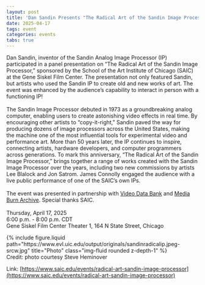 ```yaml
---
layout: post
title: 'Dan Sandin Presents "The Radical Art of the Sandin Image Processor"'
date: 2025-04-17
tags: event
categories: events
tabs: true
---
```


Dan Sandin, inventor of the Sandin Analog Image Processor (IP) participated in a panel presentation on &ldquo;The Radical Art of the Sandin Image Processor,&rdquo; sponsored by the School of the Art Institute of Chicago (SAIC) at the Gene Siskel Film Center.  The presentation not only featured Sandin, but artists who used the Sandin IP to create old and new works of art.  The event was enhanced by the audience&rsquo;s capability to interact in person with a functioning IP!<br><br>
The Sandin Image Processor debuted in 1973 as a groundbreaking analog computer, enabling users to create astonishing video effects in real time. By encouraging other artists to &ldquo;copy-it-right,&rdquo; Sandin paved the way for producing dozens of image processors across the United States, making the machine one of the most influential tools for experimental video and performance art.  More than 50 years later, the IP continues to inspire, connecting artists, hardware developers, and computer programmers across generations. To mark this anniversary, &ldquo;The Radical Art of the Sandin Image Processor,&rdquo; brings together a range of works created with the Sandin Image Processor over the years, including two new commissions by artists Lee Blalock and Jon Satrom.  James Connolly engaged the audience with a live public performance of one of the SAIC&rsquo;s own IPs.<br><br>
The event was presented in partnership with <a Href="https://www.vdb.org/">Video Data Bank</a> and <a href="https://mediaburn.org/">Media Burn Archive</a>.  Special thanks SAIC.<br><br>
Thursday, April 17, 2025<br>
6:00 p.m. - 8:00 p.m. CDT<br>
Gene Siskel Film Center Theater 1, 164 N State Street, Chicago

<div class="row justify-content-sm-center">
    <div class="col-sm-8 mt-3 mt-md-0">
        {% include figure.liquid path="https://www.evl.uic.edu/output/originals/sandinradicalip.jpeg-srcw.jpg" title="Photo" class="img-fluid rounded z-depth-1" %}
    </div>
</div>
<div class="caption">
Credit: photo courtesy Steve Heminover
</div>


Link: [https://www.saic.edu/events/radical-art-sandin-image-processor](https://www.saic.edu/events/radical-art-sandin-image-processor)
